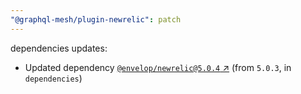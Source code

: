```yaml
---
"@graphql-mesh/plugin-newrelic": patch
---
```

dependencies updates:
  - Updated dependency [`@envelop/newrelic@5.0.4` ↗︎](https://www.npmjs.com/package/@envelop/newrelic/v/5.0.4) (from `5.0.3`, in `dependencies`)
